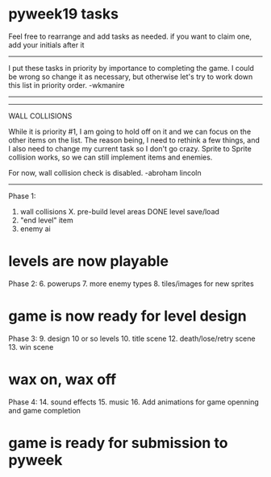 pyweek19 tasks
==============

Feel free to rearrange and add tasks as needed.  if you want to claim one,
add your initials after it

---

I put these tasks in priority by importance to completing the game. I
could be wrong so change it as necessary, but otherwise let's try to
work down this list in priority order.  -wkmanire

---

---

WALL COLLISIONS

While it is priority #1, I am going to hold off on it and we can focus on the
other items on the list.  The reason being, I need to rethink a few things, and
I also need to change my current task so I don't go crazy.  Sprite to Sprite
collision works, so we can still implement items and enemies.


For now, wall collision check is disabled.  -abroham lincoln

---


Phase 1:
 1. wall collisions
 X. pre-build level areas
 DONE level save/load
 4. "end level" item
 5. enemy ai

# levels are now playable #

Phase 2:
 6. powerups
 7. more enemy types
 8. tiles/images for new sprites

# game is now ready for level design #

Phase 3:
 9. design 10 or so levels
10. title scene
12. death/lose/retry scene
13. win scene

# wax on, wax off #

Phase 4:
14. sound effects
15. music
16. Add animations for game openning and game completion

# game is ready for submission to pyweek #

